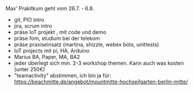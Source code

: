 Max' Prakitkum geht vom 26.7. - 6.8.

- git, PIO intro
- jira, scrum intro
- präse IoT projekt , mit code und demo
- präse fom, studium bei der telekom
- präse praxiseinsatz (martina, shizzle, webex bots, unittests)
- IoT projects mit pi, HA, Arduino
- Marius BA, Paper, MA, BA2
- jeder überlegt sich min. 2-3 workshop themen. Kann auch was kosten (unter 250€)
- "teamactivity" abstimmen, ich bin ja für: https://beachmitte.de/angebot/mountmitte-hochseilgarten-berlin-mitte/

